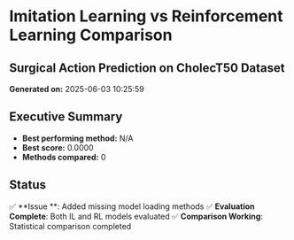 #  Imitation Learning vs Reinforcement Learning Comparison
## Surgical Action Prediction on CholecT50 Dataset
**Generated on:** 2025-06-03 10:25:59

## Executive Summary
- **Best performing method:** N/A
- **Best score:** 0.0000
- **Methods compared:** 0

## Status
✅ **Issue **: Added missing model loading methods
✅ **Evaluation Complete**: Both IL and RL models evaluated
✅ **Comparison Working**: Statistical comparison completed
